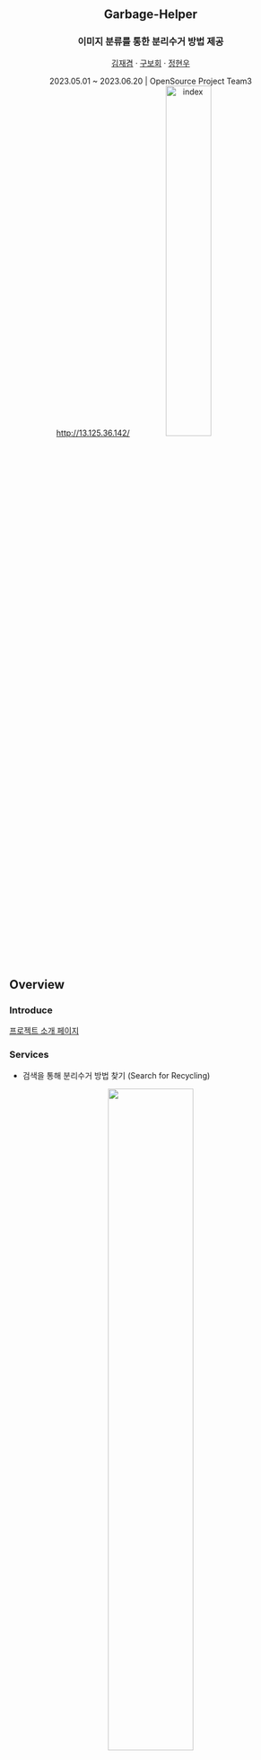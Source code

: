 <!---
  README.md for Garbage-Helper
--->

<div align="center">
  <br/>
  <h2 align="center">Garbage-Helper</h2>
  <h3 align="center">이미지 분류를 통한 분리수거 방법 제공</h3>
  <p align="center">
    <a href="https://github.com/hussarian">김재겸</a>
    ·
    <a href="https://github.com/Gubohoe">구보회</a>
    ·
    <a href="https://github.com/Hyunwo">정현우</a>
  </p>
  <p align="center">
    2023.05.01 ~ 2023.06.20 | OpenSource Project Team3
    <br/>
    <a href="http://13.125.36.142/" target="_blank">http://13.125.36.142/</a>
      <img width="40%" alt="index" src="https://github.com/Hyunwo/Garbage-Classification/assets/75519996/5543abd4-5fc4-4a67-81a5-8796f1339f8c" title="Garbage-Helper">
    
  </p>
</div>

## Overview
### Introduce
<a href="http://13.125.36.142/about.php">프로젝트 소개 페이지</a>


### Services
- 검색을 통해 분리수거 방법 찾기 (Search for Recycling)
<div align="center">
  <img width="55%" src="https://github.com/Hyunwo/Garbage-Classification/assets/75519996/0134db42-c9a5-4f72-884a-09cda265f36c">
  <img width="55%" src="https://github.com/Hyunwo/Garbage-Classification/assets/75519996/405df2d1-7557-47aa-8f99-5c35ddb8fccb">
  <img width="55%" src="https://github.com/Hyunwo/Garbage-Classification/assets/75519996/73136147-aa13-4874-b240-f357dea73a6a">
</div>
- 이미지 삽입을 통해 분리수거 방법 찾기 (Insert image for Recycling)

- 자유게시판을 통해 사람들과 의견을 나눠 분리수거 방법 찾기 (Sharing opnion for Recycling)
<div align="center">
  <img width="55%" src="https://github.com/Hyunwo/Garbage-Classification/assets/75519996/56b967fc-8b68-4d83-9e5c-cac917f00a5b">
  <img width="55%" src="https://github.com/Hyunwo/Garbage-Classification/assets/75519996/2bdfebf6-dab2-46b4-807b-8b9193a4b4ee">
</div>


## Built With
- [Amazon EC2](https://aws.amazon.com/ec2/)
- [Apache](https://httpd.apache.org/)
- [Mysql](https://www.mysql.com/)


## Architecture
<div align="center">
  <img width="55%" alt="Architecture" src="https://github.com/Hyunwo/Garbage-Classification/assets/75519996/6859c444-58f9-4782-9f89-82999d050b01">
</div>

## Notice
<p>본 프로젝트는 상업 용도가 아니며 오픈소스 수업용 프로젝트임을 알립니다.</p>
<p>AWS EC2 요금으로 인해 2023.06.30에 서버를 종료합니다.</p>

